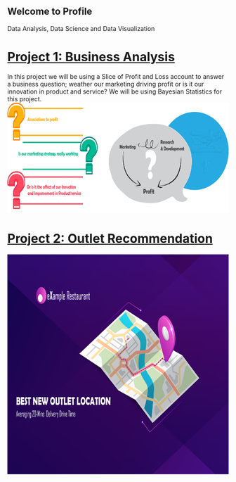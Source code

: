 ## Welcome to Profile
Data Analysis, Data Science and Data Visualization

# [Project 1: Business Analysis](https://github.com/roesta07/Business-Analysis-Template)
In this project we will be using a Slice of Profit and Loss account to answer a business question; weather our marketing driving profit or is it our innovation in product and service? We will be using Bayesian Statistics for this project.
<img src="/src/img/business_analysis.jpg" width="750" height="250" class="inline"> 

# [Project 2: Outlet Recommendation](https://github.com/roesta07/Business-Analysis-Template)
<img src="/src/img/map_analysis-01.jpg" width="750" height="500" class="inline"> 
